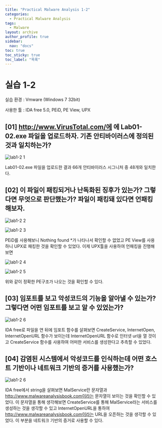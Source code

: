 ```yaml
---
title: "Practical Malware Analysis 1-2"
categories:
  - Practical Malware Analysis
tags:
  - Malware
layout: archive
author_profile: true
sidebar:
  nav: "docs"
toc: true
toc_sticky: true
toc_label: "목록"
---
```


# 실습 1-2

실습 환경 : Vmware (Windows 7 32bit)

사용한 툴 : IDA free 5.0, PEiD, PE View, UPX

 

## [01] http://www.VirusTotal.com/에 에 Lab01-02.exe 파일을 업로드하자. 기존 안티바이러스에 정의된 것과 일치하는가?

![lab1-2 1](https://user-images.githubusercontent.com/91646923/135558349-592be49b-175b-40ba-9503-960c17a8db2c.JPG)

Lab01-02.exe 파일을 업로드한 결과 66개 안티바이러스 시그니처 중 48개와 일치한다.

## [02] 이 파일이 패킹되거나 난독화된 징후가 있는가? 그렇다면 무엇으로 판단했는가? 파일이 패킹돼 있다면 언패킹 해보자.

![lab1-2 2](https://user-images.githubusercontent.com/91646923/135558353-b6b66232-8110-4601-bba4-7701756d7036.JPG)

![lab1-2 3](https://user-images.githubusercontent.com/91646923/135558400-9ef826fd-0623-4e1b-9f69-0b3a5b09b825.JPG)

PEiD를 사용해보니 Nothing found *가 나타나서 확인할 수 없었고 PE View를 사용하니 UPX로 패킹한 것을 확인할 수 있었다. 이제 UPX툴을 사용하여 언패킹을 진행해보면 

![lab1-2 4](https://user-images.githubusercontent.com/91646923/135558410-d1a20de5-6434-4ef1-af18-619bc2bf805f.JPG)

![lab1-2 5](https://user-images.githubusercontent.com/91646923/135558416-5753c5ca-a6ba-4d70-a438-3347544f957f.JPG)

위와 같이 정확한 PE구조가 나오는 것을 확인할 수 있다.

## [03] 임포트를 보고 악성코드의 기능을 알아낼 수  있는가? 그렇다면 어떤 임포트를 보고 알 수 있었는가?

![lab1-2 6](https://user-images.githubusercontent.com/91646923/135558428-254a7992-cc78-4fc3-a23e-80af5839fb63.JPG)

IDA free로 파일을 연 뒤에 임포트 함수를 살펴보면 CreateService, InternetOpen, InternetOpenURL 함수가 보이는데 InternetOpenURL 함수로 인터넷 url을 열 것이고 CreateService 함수를 사용하여 어떠한 서비스를 생성한다고 추측할 수 있었다.

## [04] 감염된 시스템에서 악성코드를 인식하는데 어떤 호스트 기반이나 네트워크 기반의 증거를 사용했는가?

![lab1-2 6](https://user-images.githubusercontent.com/91646923/135558446-ebc775a3-94b3-4c29-9fc2-c1be3b1ac35a.JPG)

IDA free에서 string을 살펴보면 MalService란 문자열과 http://www.malwareanalysisbook.com이라는 문자열이 보이는 것을 확인할 수 있었다. 이 문자열을 통해 생각해보면 CreateService를 통해 MalService라는 서비스를 생성하는 것을 생각할 수 있고 InternetOpenURL을 통하여 http://www.malwareanalysisbook.com이라는 URL을 오픈하는 것을 생각할 수 있었다. 이 부분을 네트워크 기반의 증거로 사용할 수 있다.

